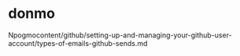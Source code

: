 # donmo
Npogmocontent/github/setting-up-and-managing-your-github-user-account/types-of-emails-github-sends.md
